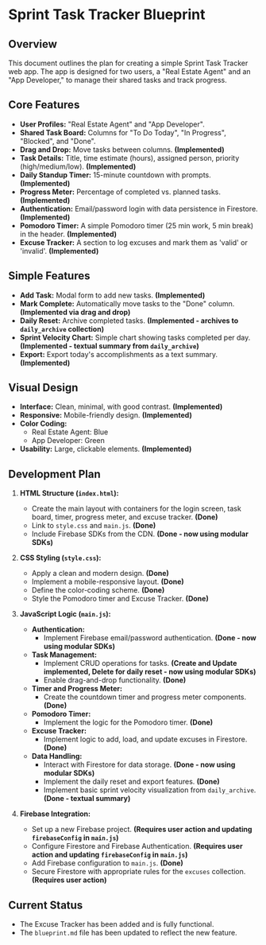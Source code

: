 # Sprint Task Tracker Blueprint

## Overview

This document outlines the plan for creating a simple Sprint Task Tracker web app. The app is designed for two users, a "Real Estate Agent" and an "App Developer," to manage their shared tasks and track progress.

## Core Features

*   **User Profiles:** "Real Estate Agent" and "App Developer".
*   **Shared Task Board:** Columns for "To Do Today", "In Progress", "Blocked", and "Done".
*   **Drag and Drop:** Move tasks between columns. **(Implemented)**
*   **Task Details:** Title, time estimate (hours), assigned person, priority (high/medium/low). **(Implemented)**
*   **Daily Standup Timer:** 15-minute countdown with prompts. **(Implemented)**
*   **Progress Meter:** Percentage of completed vs. planned tasks. **(Implemented)**
*   **Authentication:** Email/password login with data persistence in Firestore. **(Implemented)**
*   **Pomodoro Timer:** A simple Pomodoro timer (25 min work, 5 min break) in the header. **(Implemented)**
*   **Excuse Tracker:** A section to log excuses and mark them as 'valid' or 'invalid'. **(Implemented)**

## Simple Features

*   **Add Task:** Modal form to add new tasks. **(Implemented)**
*   **Mark Complete:** Automatically move tasks to the "Done" column. **(Implemented via drag and drop)**
*   **Daily Reset:** Archive completed tasks. **(Implemented - archives to `daily_archive` collection)**
*   **Sprint Velocity Chart:** Simple chart showing tasks completed per day. **(Implemented - textual summary from `daily_archive`)**
*   **Export:** Export today's accomplishments as a text summary. **(Implemented)**

## Visual Design

*   **Interface:** Clean, minimal, with good contrast. **(Implemented)**
*   **Responsive:** Mobile-friendly design. **(Implemented)**
*   **Color Coding:**
    *   Real Estate Agent: Blue
    *   App Developer: Green
*   **Usability:** Large, clickable elements. **(Implemented)**

## Development Plan

1.  **HTML Structure (`index.html`):**
    *   Create the main layout with containers for the login screen, task board, timer, progress meter, and excuse tracker. **(Done)**
    *   Link to `style.css` and `main.js`. **(Done)**
    *   Include Firebase SDKs from the CDN. **(Done - now using modular SDKs)**

2.  **CSS Styling (`style.css`):**
    *   Apply a clean and modern design. **(Done)**
    *   Implement a mobile-responsive layout. **(Done)**
    *   Define the color-coding scheme. **(Done)**
    *   Style the Pomodoro timer and Excuse Tracker. **(Done)**

3.  **JavaScript Logic (`main.js`):**
    *   **Authentication:**
        *   Implement Firebase email/password authentication. **(Done - now using modular SDKs)**
    *   **Task Management:**
        *   Implement CRUD operations for tasks. **(Create and Update implemented, Delete for daily reset - now using modular SDKs)**
        *   Enable drag-and-drop functionality. **(Done)**
    *   **Timer and Progress Meter:**
        *   Create the countdown timer and progress meter components. **(Done)**
    *   **Pomodoro Timer:**
        *   Implement the logic for the Pomodoro timer. **(Done)**
    *   **Excuse Tracker:**
        *   Implement logic to add, load, and update excuses in Firestore. **(Done)**
    *   **Data Handling:**
        *   Interact with Firestore for data storage. **(Done - now using modular SDKs)**
        *   Implement the daily reset and export features. **(Done)**
        *   Implement basic sprint velocity visualization from `daily_archive`. **(Done - textual summary)**

4.  **Firebase Integration:**
    *   Set up a new Firebase project. **(Requires user action and updating `firebaseConfig` in `main.js`)**
    *   Configure Firestore and Firebase Authentication. **(Requires user action and updating `firebaseConfig` in `main.js`)**
    *   Add Firebase configuration to `main.js`. **(Done)**
    *   Secure Firestore with appropriate rules for the `excuses` collection. **(Requires user action)**

## Current Status

*   The Excuse Tracker has been added and is fully functional.
*   The `blueprint.md` file has been updated to reflect the new feature.
